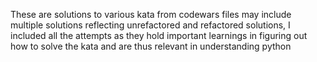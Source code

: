 These are solutions to various kata from codewars
files may include multiple solutions reflecting unrefactored and refactored solutions, I included all the attempts as they hold important learnings in figuring out how to solve the kata and are thus relevant in understanding python